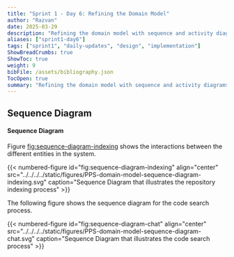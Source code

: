 ```yaml
---
title: "Sprint 1 - Day 6: Refining the Domain Model"
author: "Razvan"
date: 2025-03-29
description: "Refining the domain model with sequence and activity diagrams"
aliases: ["sprint1-day6"]
tags: ["sprint1", "daily-updates", "design", "implementation"]
ShowBreadCrumbs: true
ShowToc: true
weight: 9
bibFile: /assets/bibliography.json
TocOpen: true
summary: "Refining the domain model with sequence and activity diagrams"
---
```


## Sequence Diagram


#### Sequence Diagram


Figure [fig:sequence-diagram-indexing](#fig:sequence-diagram-indexing) shows the interactions between the different entities in the system.


{{< numbered-figure id="fig:sequence-diagram-indexing" align="center" src="../../../../static/figures/PPS-domain-model-sequence-diagram-indexing.svg" caption="Sequence Diagram that illustrates the repository indexing process" >}}


The following figure shows the sequence diagram for the code search process.

{{< numbered-figure id="fig:sequence-diagram-chat" align="center" src="../../../../static/figures/PPS-domain-model-sequence-diagram-chat.svg" caption="Sequence Diagram that illustrates the code search process" >}}
